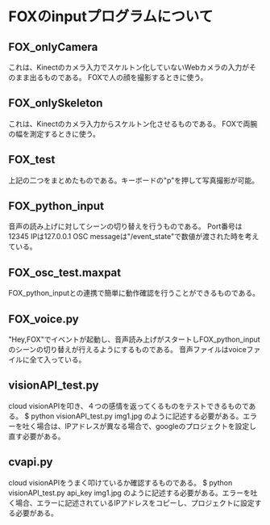 # FOXのinputプログラムについて

## FOX_onlyCamera
これは、Kinectのカメラ入力でスケルトン化していないWebカメラの入力がそのまま出るものである。
FOXで人の顔を撮影するときに使う。

## FOX_onlySkeleton
これは、Kinectのカメラ入力からスケルトン化させるものである。
FOXで両腕の幅を測定するときに使う。

## FOX_test
上記の二つをまとめたものである。キーボードの"p"を押して写真撮影が可能。

## FOX_python_input
音声の読み上げに対してシーンの切り替えを行うものである。
Port番号は12345
IPは127.0.0.1
OSC messageは"/event_state"で数値が渡された時を考えている。

## FOX_osc_test.maxpat
FOX_python_inputとの連携で簡単に動作確認を行うことができるものである。

## FOX_voice.py
"Hey,FOX"でイベントが起動し、音声読み上げがスタートしFOX_python_inputのシーンの切り替えが行えるようにするものである。
音声ファイルはvoiceファイルに全て入っている。

## visionAPI_test.py
cloud visionAPIを叩き、４つの感情を返ってくるものをテストできるものである。
$ python visionAPI_test.py img1.jpg
のように記述する必要がある。エラーを吐く場合は、IPアドレスが異なる場合で、googleのプロジェクトを設定し直す必要がある。

## cvapi.py
cloud visionAPIをうまく叩けているか確認するものである。
$ python visionAPI_test.py api_key img1.jpg
のように記述する必要がある。エラーを吐く場合、エラーに記述されているIPアドレスをコピーし、プロジェクトに設定する必要がある。


